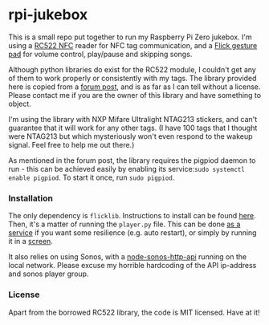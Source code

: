 # rpi-jukebox

This is a small repo put together to run my Raspberry Pi Zero jukebox. I'm using a [RC522 NFC](https://www.ebay.com/sch/i.html?_nkw=RC522) reader for NFC tag communication, and a [Flick gesture pad](https://uk.pi-supply.com/products/flick-zero-3d-tracking-gesture-phat-pi-zero) for volume control, play/pause and skipping songs.

Although python libraries do exist for the RC522 module, I couldn't get any of them to work properly or consistently with my tags. The library provided here is copied from a [forum post](https://www.raspberrypi.org/forums/viewtopic.php?t=171570#p1098821), and is as far as I can tell without a license. Please contact me if you are the owner of this library and have something to object.

I'm using the library with NXP Mifare Ultralight NTAG213 stickers, and can't guarantee that it will work for any other tags. (I have 100 tags that I thought were NTAG213 but which mysteriously won't even respond to the wakeup signal. Feel free to help me out there.)

As mentioned in the forum post, the library requires the pigpiod daemon to run - this can be achieved easily by enabling its service:`sudo systemctl enable pigpiod`. To start it once, run `sudo pigpiod`.

### Installation
The only dependency is `flicklib`. Instructions to install can be found [here](https://github.com/PiSupply/Flick/tree/master/flick).
Then, it's a matter of running the `player.py` file. This can be done [as a service](https://medium.com/@benmorel/creating-a-linux-service-with-systemd-611b5c8b91d6) if you want some resilience (e.g. auto restart), or simply by running it in a [screen](https://linuxize.com/post/how-to-use-linux-screen/).

It also relies on using Sonos, with a [node-sonos-http-api](https://github.com/jishi/node-sonos-http-api) running on the local network. Please excuse my horrible hardcoding of the API ip-address and sonos player group.

### License

Apart from the borrowed RC522 library, the code is MIT licensed. Have at it!
